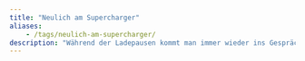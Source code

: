 ```yaml
---
title: "Neulich am Supercharger"
aliases:
    - /tags/neulich-am-supercharger/
description: "Während der Ladepausen kommt man immer wieder ins Gespräch mit interessanten Menschen. In dieser Kategorie spreche ich (anonymisiert) über diese Zusammenkünfte am Supercharger."
---
```

